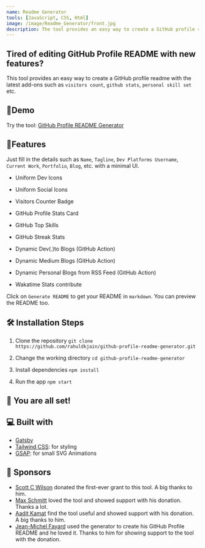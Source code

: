 ```yaml
---
name: Readme Generator
tools: [JavaScript, CSS, Html]
image: /image/Readme_Generator/front.jpg
description: The tool provides an easy way to create a GitHub profile readme with the latest add-on
---
```


## Tired of editing GitHub Profile README with new features?

This tool provides an easy way to create a GitHub profile readme with the latest add-ons such as `visitors count`, `github stats`, `personal skill set` etc.


## 🚀Demo
 
Try the tool: [GitHub Profile README Generator](https://rahuldkjain.github.io/gh-profile-readme-generator/)

## 🧐Features

Just fill in the details such as `Name`, `Tagline`, `Dev Platforms Username`, `Current Work`, `Portfolio`, `Blog`, etc. with a minimal UI.

- Uniform Dev Icons

- Uniform Social Icons

- Visitors Counter Badge

- GitHub Profile Stats Card

- GitHub Top Skills

- GitHub Streak Stats

- Dynamic Dev(.)to Blogs (GitHub Action)

- Dynamic Medium Blogs (GitHub Action)

- Dynamic Personal Blogs from RSS Feed (GitHub Action)

- Wakatime Stats contribute


Click on `Generate README` to get your README in `markdown`. You can preview the README too.

## 🛠️ Installation Steps

1. Clone the repository
`git clone https://github.com/rahuldkjain/github-profile-readme-generator.git`

2. Change the working directory
`cd github-profile-readme-generator`

3. Install dependencies
`npm install`

4. Run the app
`npm start`

## 🌟 You are all set!


## 💻 Built with

- [Gatsby](https://www.gatsbyjs.com)
- [Tailwind CSS](https://tailwindcss.com): for styling
- [GSAP](https://greensock.com/gsap/): for small SVG Animations


## 🙇 Sponsors

- [Scott C Wilson](https://github.com/scottcwilson) donated the first-ever grant to this tool. A big thanks to him.
- [Max Schmitt](https://github.com/mxschmitt) loved the tool and showed support with his donation. Thanks a lot.
- [Aadit Kamat](https://github.com/aaditkamat) find the tool useful and showed support with his donation. A big thanks to him.
- [Jean-Michel Fayard](https://github.com/jmfayard) used the generator to create his GitHub Profile README and he loved it. Thanks to him for showing support to the tool with the donation.

